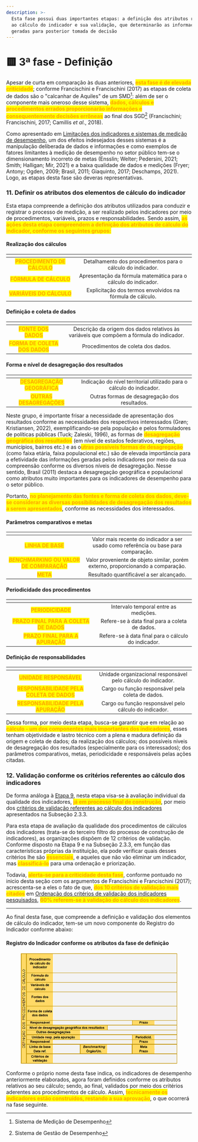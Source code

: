 ```yaml
---
description: >-
  Esta fase possui duas importantes etapas: a definição dos atributos referentes
  ao cálculo do indicador e sua validação, que determinarão as informações
  geradas para posterior tomada de decisão
---
```


# 🟨 3ª fase - Definição

Apesar de curta em comparação às duas anteriores, <mark style="color:orange;">**esta fase é de elevada criticidade**</mark>; conforme Francischini e Francischini (2017) as etapas de coleta de dados são o "calcanhar de Aquiles" de um SMD[^1]: além de ser o componente mais oneroso desse sistema, <mark style="color:orange;">**dados, cálculos e procedimentos errados proporcionarão informações e consequentemente decisões errôneas**</mark> ao final dos SGD[^2] (Francischini; Francischini, 2017; Camillis _et al_., 2018).

Como apresentado em [Limitações dos indicadores e sistemas de medição de desempenho](../../1.-apresentacao/1.4-consequencias-indesejadas-e-limitacoes-da-medicao-de-desempenho.md), um dos efeitos indesejados desses sistemas é a manipulação deliberada de dados e informações e como exemplos de fatores limitantes à medição de desempenho no setor público tem-se o dimensionamento incorreto de metas (Ensslin; Welter; Pedersini, 2021; Smith; Halligan; Mir, 2021) e a baixa qualidade de dados e medições (Fryer; Antony; Ogden, 2009; Brasil, 2011; Giaquinto, 2017; Deschamps, 2021). Logo, as etapas desta fase são deveras representativas.

### 11. Definir os atributos dos elementos de cálculo do indicador

Esta etapa compreende a definição dos atributos utilizados para conduzir e registrar o processo de medição, a ser realizado pelos indicadores por meio de procedimentos, variáveis, prazos e responsabilidades. Sendo assim, <mark style="color:orange;">**as ações desta etapa compreendem a definição dos atributos de cálculo do indicador, conforme os seguintes grupos:**</mark>

#### Realização dos cálculos

<table data-view="cards"><thead><tr><th align="center"></th><th align="center"></th></tr></thead><tbody><tr><td align="center"><mark style="color:orange;"><strong>PROCEDIMENTO DE CÁLCULO</strong></mark></td><td align="center">Detalhamento dos procedimentos para o cálculo do indicador.</td></tr><tr><td align="center"><mark style="color:orange;"><strong>FÓRMULA DE CÁLCULO</strong></mark></td><td align="center">Apresentação da fórmula matemática para o cálculo do indicador.</td></tr><tr><td align="center"><mark style="color:orange;"><strong>VARIÁVEIS DO CÁLCULO</strong></mark></td><td align="center">Explicitação dos termos envolvidos na fórmula de cálculo.</td></tr></tbody></table>

#### Definição e coleta de dados&#x20;

<table data-view="cards"><thead><tr><th align="center"></th><th align="center"></th></tr></thead><tbody><tr><td align="center"><mark style="color:orange;"><strong>FONTE DOS DADOS</strong></mark></td><td align="center">Descrição da origem dos dados relativos às variáveis que compõem a fórmula do indicador.</td></tr><tr><td align="center"><mark style="color:orange;"><strong>FORMA DE COLETA DOS DADOS</strong></mark></td><td align="center">Procedimentos de coleta dos dados.</td></tr></tbody></table>

#### Forma e nível de desagregação dos resultados

<table data-view="cards"><thead><tr><th align="center"></th><th align="center"></th></tr></thead><tbody><tr><td align="center"><mark style="color:orange;"><strong>DESAGREGAÇÃO GEOGRÁFICA</strong></mark></td><td align="center">Indicação do nível territorial utilizado para o cálculo do indicador.</td></tr><tr><td align="center"><mark style="color:orange;"><strong>OUTRAS DESAGREGAÇÕES</strong></mark></td><td align="center">Outras formas de desagregação dos resultados.</td></tr></tbody></table>

Neste grupo, é importante frisar a necessidade de apresentação dos resultados conforme as necessidades dos respectivos interessados (Grøn; Kristiansen, 2022), exemplificando-se pela população e pelos formuladores de políticas públicas (Tuck; Zaleski, 1996), as formas de <mark style="color:orange;">**desagregação geográfica dos resultados**</mark> (em nível de estados federativos, regiões, municípios, bairros etc.) e as o<mark style="color:orange;">**utras possíveis formas de desagregação**</mark> (como faixa etária, faixa populacional etc.) são de elevada importância para a efetividade das informações geradas pelos indicadores por meio da sua compreensão conforme os diversos níveis de desagregação. Nesse sentido, Brasil (2011) destaca a desagregação geográfica e populacional como atributos muito importantes para os indicadores de desempenho para o setor público.

Portanto, <mark style="color:orange;">**no planejamento das fontes e forma de coleta dos dados, deve-se considerar as diversas possibilidades de desagregação dos resultados a serem apresentados**</mark>, conforme as necessidades dos interessados.

#### Parâmetros comparativos e metas

<table data-view="cards"><thead><tr><th align="center"></th><th align="center"></th></tr></thead><tbody><tr><td align="center"><mark style="color:orange;"><strong>LINHA DE BASE</strong></mark></td><td align="center">Valor mais recente do indicador a ser usado como referência ou base para comparação.</td></tr><tr><td align="center"><em><mark style="color:orange;"><strong>BENCHMARKING</strong></mark></em><mark style="color:orange;"><strong> </strong><strong>OU VALOR DE COMPARAÇÃO</strong></mark></td><td align="center">Valor proveniente de objeto similar, porém externo, proporcionando a comparação.</td></tr><tr><td align="center"><mark style="color:orange;"><strong>META</strong></mark></td><td align="center">Resultado quantificável a ser alcançado.</td></tr></tbody></table>

#### Periodicidade dos procedimentos

<table data-view="cards"><thead><tr><th align="center"></th><th align="center"></th></tr></thead><tbody><tr><td align="center"><mark style="color:orange;"><strong>PERIODICIDADE</strong></mark></td><td align="center">Intervalo temporal entre as medições.</td></tr><tr><td align="center"><mark style="color:orange;"><strong>PRAZO FINAL PARA A COLETA DE DADOS</strong></mark></td><td align="center">Refere-se à data final para a coleta de dados.</td></tr><tr><td align="center"><mark style="color:orange;"><strong>PRAZO FINAL  PARA A APURAÇÃO</strong></mark></td><td align="center">Refere-se à data final para o cálculo do indicador.</td></tr></tbody></table>

#### Definição de responsabilidades

<table data-view="cards"><thead><tr><th align="center"></th><th align="center"></th></tr></thead><tbody><tr><td align="center"><mark style="color:orange;"><strong>UNIDADE RESPONSÁVEL</strong></mark></td><td align="center">Unidade organizacional responsável pelo cálculo do indicador.</td></tr><tr><td align="center"><mark style="color:orange;"><strong>RESPONSABILIDADE PELA COLETA DE DADOS</strong></mark></td><td align="center">Cargo ou função responsável pela coleta de dados.</td></tr><tr><td align="center"><mark style="color:orange;"><strong>RESPONSABILIDADE PELA APURAÇÃO</strong></mark></td><td align="center">Cargo ou função responsável pelo cálculo do indicador.</td></tr></tbody></table>

Dessa forma, por meio desta etapa, busca-se garantir que em relação ao <mark style="color:orange;">**cálculo - um dos componentes mais importantes dos indicadores**</mark>, esses tenham objetividade e lastro técnico com a plena e madura definição da origem e coleta de dados; da realização dos cálculos; dos possíveis níveis de desagregação dos resultados (especialmente para os interessados); dos parâmetros comparativos, metas, periodicidade e responsáveis pelas ações citadas.&#x20;

### 12. Validação conforme os critérios referentes ao cálculo dos indicadores

De forma análoga à [Etapa 9](2a-fase-elaboracao.md#9.-validacao-conforme-os-criterios-relativos-a-elaboracao-dos-indicadores), nesta etapa visa-se à avaliação individual da qualidade dos indicadores, <mark style="color:orange;">**já em processo final de construção**</mark>, por meio dos [critérios de validação referentes ao cálculo dos indicadores](../../2.-fundamentos/2.3-indicadores-de-desempenho/2.3.3-criterios-de-validacao.md#criterios-referentes-ao-calculo-dos-indicadores) apresentados na Subseção 2.3.3.&#x20;

Para esta etapa de avaliação da qualidade dos procedimentos de cálculos dos indicadores (trata-se do terceiro filtro do processo de construção de indicadores), as organizações dispõem de 12 critérios de validação. Conforme disposto na Etapa 9 e na Subseção 2.3.3, em função das características próprias da instituição, ela pode verificar quais desses critérios lhe são <mark style="color:orange;">**essenciais**</mark>, e aqueles que não vão eliminar um indicador, mas <mark style="color:orange;">**classificá-lo**</mark> para uma ordenação e priorização.

Todavia, <mark style="color:orange;">**alerta-se para a criticidade desta fase**</mark>, conforme pontuado no inicio desta seção com os argumentos de Francischini e Francischini (2017); acrescenta-se a eles o fato de que, <mark style="color:orange;">**dos 10 critérios de validação mais citados**</mark> em [Ordenação dos critérios de validação dos indicadores pesquisados](../../2.-fundamentos/2.3-indicadores-de-desempenho/2.3.3-criterios-de-validacao.md#ordenacao-dos-criterios-de-validacao-dos-indicadores-pesquisados), <mark style="color:orange;">**60% referem-se à validação do cálculo dos indicadores**</mark>.

***

Ao final desta fase, que compreende a definição e validação dos elementos de cálculo do indicador, tem-se um novo componente do Registro do Indicador conforme abaixo:

#### Registro do Indicador conforme os atributos da fase de definição

<figure><img src="../../.gitbook/assets/image (2).png" alt=""><figcaption></figcaption></figure>

Conforme o próprio nome desta fase indica, os indicadores de desempenho anteriormente elaborados, agora foram definidos conforme os atributos relativos ao seu cálculo; sendo, ao final, validados por meio dos critérios aderentes aos procedimentos de cálculo. Assim, <mark style="color:orange;">**tecnicamente os indicadores estão construídos, restando a sua aprovação**</mark>, o que ocorrerá na fase seguinte.

[^1]: Sistema de Medição de Desempenho

[^2]: Sistema de Gestão de Desempenho
